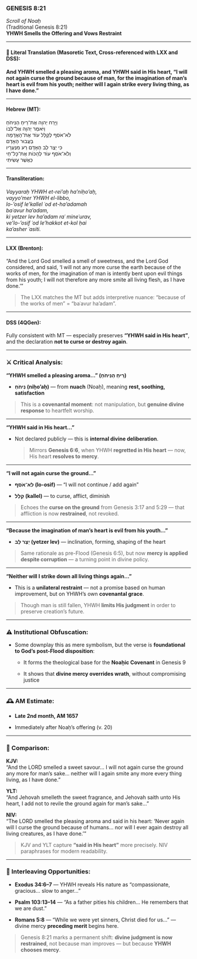 ### **GENESIS 8:21**

_Scroll of Noaḥ_  
(Traditional Genesis 8:21)  
**YHWH Smells the Offering and Vows Restraint**

---

#### 📜 Literal Translation (Masoretic Text, Cross-referenced with LXX and DSS):

**And YHWH smelled a pleasing aroma, and YHWH said in His heart, “I will not again curse the ground because of man, for the imagination of man’s heart is evil from his youth; neither will I again strike every living thing, as I have done.”**

---

#### Hebrew (MT):

וַיָּרַח יְהוָה אֶת־רֵיחַ הַנִּיחֹחַ  
וַיֹּאמֶר יְהוָה אֶל־לִבּוֹ  
לֹא־אֹסִף לְקַלֵּל עוֹד אֶת־הָאֲדָמָה  
בַּעֲבוּר הָאָדָם  
כִּי יֵצֶר לֵב הָאָדָם רַע מִנְּעֻרָיו  
וְלֹא־אֹסִף עוֹד לְהַכּוֹת אֶת־כָּל־חַי  
כַּאֲשֶׁר עָשִׂיתִי

---

#### Transliteration:

_Vayyaraḥ YHWH et-rei’aḥ ha’niḥo’aḥ,  
vayyo’mer YHWH el-libbo,  
lo-’osif le’kallel ʿod et-ha’adamah  
baʿavur ha’adam,  
ki yetzer lev ha’adam raʿ mineʿurav,  
ve’lo-’osif ʿod le’hakkot et-kol ḥai  
ka’asher ʿasiti._

---

#### LXX (Brenton):

“And the Lord God smelled a smell of sweetness, and the Lord God considered, and said, ‘I will not any more curse the earth because of the works of men, for the imagination of man is intently bent upon evil things from his youth; I will not therefore any more smite all living flesh, as I have done.’”

> The LXX matches the MT but adds interpretive nuance: “because of the works of men” = “baʿavur ha’adam”.

---

#### DSS (4QGen):

Fully consistent with MT — especially preserves **“YHWH said in His heart”**, and the declaration **not to curse or destroy again**.

---

### ⚔️ Critical Analysis:

**“YHWH smelled a pleasing aroma…” (רֵיחַ הַנִּיחֹחַ)**

- **נִיחֹחַ (niḥo’aḥ)** — from **nuach** (Noaḥ), meaning **rest, soothing, satisfaction**
    

> This is a **covenantal moment**: not manipulation, but **genuine divine response** to heartfelt worship.

---

**“YHWH said in His heart…”**

- Not declared publicly — this is **internal divine deliberation**.
    
    > Mirrors **Genesis 6:6**, when YHWH **regretted in His heart** — now, His heart **resolves to mercy**.
    

---

**“I will not again curse the ground…”**

- **לא־אֹסִף (lo-osif)** — “I will not continue / add again”
    
- **קַלֵּל (kallel)** — to curse, afflict, diminish
    

> Echoes the **curse on the ground** from Genesis 3:17 and 5:29 — that affliction is now **restrained**, not revoked.

---

**“Because the imagination of man’s heart is evil from his youth…”**

- **יֵצֶר לֵב (yetzer lev)** — inclination, forming, shaping of the heart
    

> Same rationale as pre-Flood (Genesis 6:5), but now **mercy is applied despite corruption** — a turning point in divine policy.

---

**“Neither will I strike down all living things again…”**

- This is a **unilateral restraint** — not a promise based on human improvement, but on YHWH’s own **covenantal grace**.
    

> Though man is still fallen, YHWH **limits His judgment** in order to preserve creation’s future.

---

### ⚠️ Institutional Obfuscation:

- Some downplay this as mere symbolism, but the verse is **foundational to God’s post-Flood disposition**:
    
    - It forms the theological base for the **Noaḥic Covenant** in Genesis 9
        
    - It shows that **divine mercy overrides wrath**, without compromising justice
        

---

### 🕰️ AM Estimate:

- **Late 2nd month, AM 1657**
    
- Immediately after Noaḥ’s offering (v. 20)
    

---

### 📖 Comparison:

**KJV:**  
“And the LORD smelled a sweet savour… I will not again curse the ground any more for man’s sake… neither will I again smite any more every thing living, as I have done.”

**YLT:**  
“And Jehovah smelleth the sweet fragrance, and Jehovah saith unto His heart, I add not to revile the ground again for man’s sake…”

**NIV:**  
“The LORD smelled the pleasing aroma and said in his heart: ‘Never again will I curse the ground because of humans… nor will I ever again destroy all living creatures, as I have done.’”

> KJV and YLT capture **“said in His heart”** more precisely. NIV paraphrases for modern readability.

---

### 🔗 Interleaving Opportunities:

- **Exodus 34:6–7** — YHWH reveals His nature as “compassionate, gracious… slow to anger…”
    
- **Psalm 103:13–14** — “As a father pities his children… He remembers that we are dust.”
    
- **Romans 5:8** — “While we were yet sinners, Christ died for us…” — divine mercy **preceding merit** begins here.
    

> Genesis 8:21 marks a permanent shift: **divine judgment is now restrained**, not because man improves — but because **YHWH chooses mercy**.